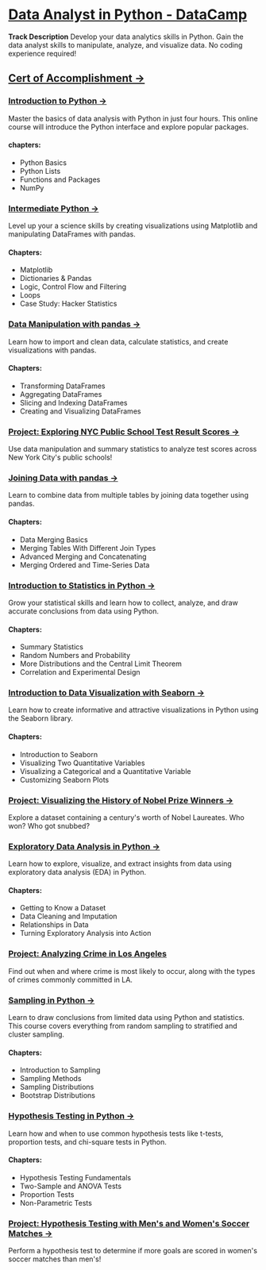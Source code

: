 # [Data Analyst in Python - DataCamp](https://www.datacamp.com/completed/statement-of-accomplishment/track/ddbf3eab6fada010b74a661d17d80e2444e877f2)

**Track Description**
Develop your data analytics skills in Python. Gain the data analyst skills to manipulate, analyze, and visualize data. No coding experience required!

## [Cert of Accomplishment ->](https://www.datacamp.com/statement-of-accomplishment/track/ddbf3eab6fada010b74a661d17d80e2444e877f2?raw=1)

### [Introduction to Python ->](https://app.datacamp.com/learn/courses/intro-to-python-for-data-science)
Master the basics of data analysis with Python in just four hours. This online course will introduce the Python interface and explore popular packages.
#### chapters:
- Python Basics   
- Python Lists
- Functions and Packages
- NumPy
  


### [Intermediate Python ->](https://app.datacamp.com/learn/courses/intermediate-python)
Level up your a science skills by creating visualizations using Matplotlib and manipulating DataFrames with pandas.
#### Chapters:
- Matplotlib  
- Dictionaries & Pandas 
- Logic, Control Flow and Filtering 
- Loops
- Case Study: Hacker Statistics  


### [Data Manipulation with pandas ->](https://app.datacamp.com/learn/courses/data-manipulation-with-pandas)
Learn how to import and clean data, calculate statistics, and create visualizations with pandas.
#### Chapters:
- Transforming DataFrames 
- Aggregating DataFrames  
- Slicing and Indexing DataFrames
- Creating and Visualizing DataFrames


### [Project: Exploring NYC Public School Test Result Scores ->](https://app.datacamp.com/learn/projects/1596)
Use data manipulation and summary statistics to analyze test scores across New York City's public schools!


### [Joining Data with pandas ->](https://app.datacamp.com/learn/courses/joining-data-with-pandas)
Learn to combine data from multiple tables by joining data together using pandas.
#### Chapters:
- Data Merging Basics  
- Merging Tables With Different Join Types 
- Advanced Merging and Concatenating
- Merging Ordered and Time-Series Data



### [Introduction to Statistics in Python ->](https://app.datacamp.com/learn/courses/introduction-to-statistics-in-python)
Grow your statistical skills and learn how to collect, analyze, and draw accurate conclusions from data using Python.  
#### Chapters:  
- Summary Statistics
- Random Numbers and Probability 
- More Distributions and the Central Limit Theorem
- Correlation and Experimental Design


### [Introduction to Data Visualization with Seaborn ->](https://app.datacamp.com/learn/courses/introduction-to-data-visualization-with-seaborn)  
Learn how to create informative and attractive visualizations in Python using the Seaborn library.  
#### Chapters:  
- Introduction to Seaborn  
- Visualizing Two Quantitative Variables  
- Visualizing a Categorical and a Quantitative Variable  
- Customizing Seaborn Plots  



### [Project: Visualizing the History of Nobel Prize Winners ->](https://app.datacamp.com/learn/projects/1888)

Explore a dataset containing a century's worth of Nobel Laureates. Who won? Who got snubbed?


### [Exploratory Data Analysis in Python  ->](https://app.datacamp.com/learn/courses/exploratory-data-analysis-in-python)
Learn how to explore, visualize, and extract insights from data using exploratory data analysis (EDA) in Python.  
#### Chapters:  
- Getting to Know a Dataset  
- Data Cleaning and Imputation  
- Relationships in Data  
- Turning Exploratory Analysis into Action  


### [Project: Analyzing Crime in Los Angeles](https://app.datacamp.com/learn/projects/1876)
Find out when and where crime is most likely to occur, along with the types of crimes commonly committed in LA.


### [Sampling in Python ->](https://app.datacamp.com/learn/courses/sampling-in-python)  
Learn to draw conclusions from limited data using Python and statistics. This course covers everything from random sampling to stratified and cluster sampling.  
#### Chapters:  
- Introduction to Sampling  
- Sampling Methods  
- Sampling Distributions  
- Bootstrap Distributions  


### [Hypothesis Testing in Python ->](https://app.datacamp.com/learn/courses/hypothesis-testing-in-python)  
Learn how and when to use common hypothesis tests like t-tests, proportion tests, and chi-square tests in Python.  
#### Chapters:  
- Hypothesis Testing Fundamentals  
- Two-Sample and ANOVA Tests  
- Proportion Tests  
- Non-Parametric Tests  


### [Project: Hypothesis Testing with Men's and Women's Soccer Matches ->](https://app.datacamp.com/learn/projects/1611)
Perform a hypothesis test to determine if more goals are scored in women's soccer matches than men's!